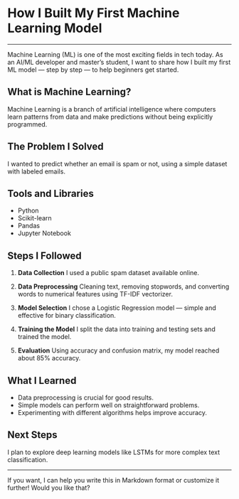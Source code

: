 
# How I Built My First Machine Learning Model


---

Machine Learning (ML) is one of the most exciting fields in tech today. As an AI/ML developer and master’s student, I want to share how I built my first ML model — step by step — to help beginners get started.

## What is Machine Learning?

Machine Learning is a branch of artificial intelligence where computers learn patterns from data and make predictions without being explicitly programmed.

## The Problem I Solved

I wanted to predict whether an email is spam or not, using a simple dataset with labeled emails.

## Tools and Libraries

* Python
* Scikit-learn
* Pandas
* Jupyter Notebook

## Steps I Followed

1. **Data Collection**
   I used a public spam dataset available online.

2. **Data Preprocessing**
   Cleaning text, removing stopwords, and converting words to numerical features using TF-IDF vectorizer.

3. **Model Selection**
   I chose a Logistic Regression model — simple and effective for binary classification.

4. **Training the Model**
   I split the data into training and testing sets and trained the model.

5. **Evaluation**
   Using accuracy and confusion matrix, my model reached about 85% accuracy.

## What I Learned

* Data preprocessing is crucial for good results.
* Simple models can perform well on straightforward problems.
* Experimenting with different algorithms helps improve accuracy.

## Next Steps

I plan to explore deep learning models like LSTMs for more complex text classification.

---

If you want, I can help you write this in Markdown format or customize it further! Would you like that?
